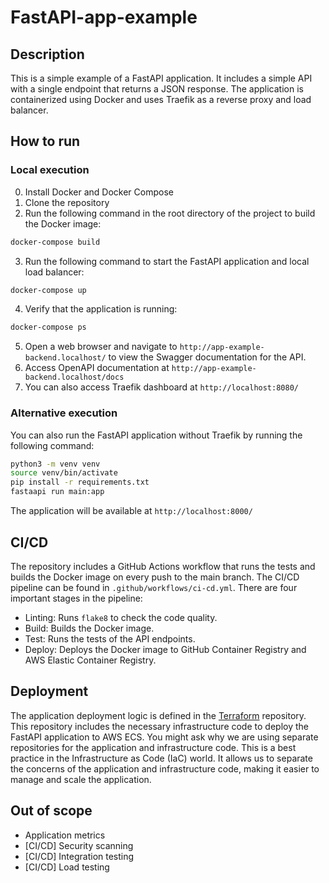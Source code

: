 # FastAPI-app-example

## Description
This is a simple example of a FastAPI application. It includes a simple API with a single endpoint that returns a JSON response.
The application is containerized using Docker and uses Traefik as a reverse proxy and load balancer.

## How to run
### Local execution
0. Install Docker and Docker Compose
1. Clone the repository
2. Run the following command in the root directory of the project to build the Docker image:
```bash
docker-compose build
```
3. Run the following command to start the FastAPI application and local load balancer:
```bash
docker-compose up
```
4. Verify that the application is running:
```bash
docker-compose ps
```
5. Open a web browser and navigate to `http://app-example-backend.localhost/` to view the Swagger documentation for the API.
6. Access OpenAPI documentation at `http://app-example-backend.localhost/docs`
7. You can also access Traefik dashboard at `http://localhost:8080/`

### Alternative execution
You can also run the FastAPI application without Traefik by running the following command:
```bash
python3 -m venv venv
source venv/bin/activate
pip install -r requirements.txt
fastaapi run main:app
```
The application will be available at `http://localhost:8000/`

## CI/CD
The repository includes a GitHub Actions workflow that runs the tests and builds the Docker image on every push to the main branch.
The CI/CD pipeline can be found in `.github/workflows/ci-cd.yml`.
There are four important stages in the pipeline:
- Linting: Runs `flake8` to check the code quality.
- Build: Builds the Docker image.
- Test: Runs the tests of the API endpoints.
- Deploy: Deploys the Docker image to GitHub Container Registry and AWS Elastic Container Registry.

## Deployment
The application deployment logic is defined in the [Terraform](https://github.com/acme-corp-2025-01/terraform) repository. This repository includes the necessary infrastructure code to deploy the FastAPI application to AWS ECS.
You might ask why we are using separate repositories for the application and infrastructure code. This is a best practice in the Infrastructure as Code (IaC) world. It allows us to separate the concerns of the application and infrastructure code, making it easier to manage and scale the application.

## Out of scope
- Application metrics
- [CI/CD] Security scanning
- [CI/CD] Integration testing
- [CI/CD] Load testing
